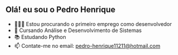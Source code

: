 ## Olá! eu sou o Pedro Henrique

- 👨🏽‍💻 Estou procurando o primeiro emprego como desenvolvedor
- 🌱 Cursando Análise e Desenvolvimento de Sistemas
- 📚 Estudando Python
- 📫 Contate-me no email: pedro-henrique11211@hotmail.com

<!---
Pedro-H-S/Pedro-H-S is a ✨ special ✨ repository because its `README.md` (this file) appears on your GitHub profile.
You can click the Preview link to take a look at your changes.
--->
